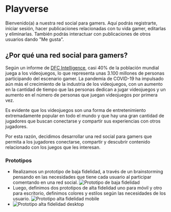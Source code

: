 # Playverse
Bienvenido(a) a nuestra red social para gamers. Aquí podrás registrarte, iniciar sesión, hacer publicaciones relacionadas con tu vida gamer, editarlas y eliminarlas. También podrás interactuar con publicaciones de otros usuarios dando "Me gusta".

## ¿Por qué una red social para gamers?
Según un informe de [DFC Intelligence](https://forbes.co/2022/05/22/actualidad/crece-el-publico-gamer-un-estudio-revela-sus-ganancias-y-tendencias-esenciales-para-este-ano), casi 40% de la población mundial juega a los videojuegos, lo que representa unas 3.100 millones de personas participando del escenario gamer. La pandemia de COVID-19 ha impulsado aún más el crecimiento de la industria de los videojuegos, con un aumento en la cantidad de tiempo que las personas dedican a jugar videojuegos y un aumento en el número de personas que juegan videojuegos por primera vez.

Es evidente que los videojuegos son una forma de entretenimiento extremadamente popular en todo el mundo y que hay una gran cantidad de jugadores que buscan conectarse y compartir sus experiencias con otros jugadores. 

Por esta razón, decidimos desarrollar una red social para gamers que permita a los jugadores conectarse, compartir y descubrir contenido relacionado con los juegos que les interesan.

### Prototipos
* Realizamos un prototipo de baja fidelidad, a través de un brainstorming pensando en las necesidades que tiene cada usuario al participar comentando en una red social.
![Prototipo de baja fidelidad](https://github.com/MarianaAgudeloO/DEV005-social-network/blob/0a30e3d4159be734fca52ea8bb2e0036f74624e7/protos/IMG_5184.jpg)
* Luego, definimos dos prototipos de alta fidelidad uno para móvil y otro para escritorio, definimos colores y estilos según las necesidades de los usuario. 
![Prototipo alta fidelidad mobile](https://github.com/MarianaAgudeloO/DEV005-social-network/blob/6d90753c771bf7a61f0457458a777d5a3c7eff19/protos/alta%20fidelidad.png)
*  ![Prototipo alta fidelidad desktop](https://github.com/MarianaAgudeloO/DEV005-social-network/blob/6d90753c771bf7a61f0457458a777d5a3c7eff19/protos/desktop%20alta%20fidelidad.png)